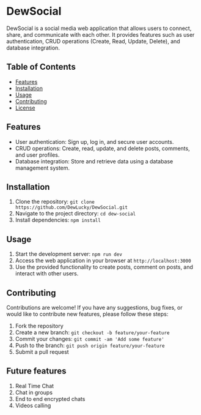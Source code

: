 # DewSocial

DewSocial is a social media web application that allows users to connect, share, and communicate with each other. It provides features such as user authentication, CRUD operations (Create, Read, Update, Delete), and database integration.

## Table of Contents

- [Features](#features)
- [Installation](#installation)
- [Usage](#usage)
- [Contributing](#contributing)
- [License](#license)

## Features

- User authentication: Sign up, log in, and secure user accounts.
- CRUD operations: Create, read, update, and delete posts, comments, and user profiles.
- Database integration: Store and retrieve data using a database management system.

## Installation

1. Clone the repository: `git clone https://github.com/DewLucky/DewSocial.git`
2. Navigate to the project directory: `cd dew-social`
3. Install dependencies: `npm install`

## Usage

1. Start the development server: `npm run dev`
2. Access the web application in your browser at `http://localhost:3000`
3. Use the provided functionality to create posts, comment on posts, and interact with other users.

## Contributing

Contributions are welcome! If you have any suggestions, bug fixes, or would like to contribute new features, please follow these steps:

1. Fork the repository
2. Create a new branch: `git checkout -b feature/your-feature`
3. Commit your changes: `git commit -am 'Add some feature'`
4. Push to the branch: `git push origin feature/your-feature`
5. Submit a pull request

## Future features

1. Real Time Chat
2. Chat in groups
3. End to end encrypted chats
4. Videos calling



